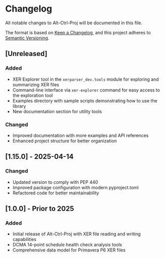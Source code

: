 # Changelog

All notable changes to Alt-Ctrl-Proj will be documented in this file.

The format is based on [Keep a Changelog](https://keepachangelog.com/en/1.0.0/),
and this project adheres to [Semantic Versioning](https://semver.org/spec/v2.0.0.html).

## [Unreleased]

### Added

- XER Explorer tool in the `xerparser_dev.tools` module for exploring and summarizing XER files
- Command-line interface via `xer-explorer` command for easy access to the exploration tool
- Examples directory with sample scripts demonstrating how to use the library
- New documentation section for utility tools

### Changed

- Improved documentation with more examples and API references
- Enhanced project structure for better organization

## [1.15.0] - 2025-04-14

### Changed

- Updated version to comply with PEP 440
- Improved package configuration with modern pyproject.toml
- Refactored code for better maintainability

## [1.0.0] - Prior to 2025

### Added

- Initial release of Alt-Ctrl-Proj with XER file reading and writing capabilities
- DCMA 14-point schedule health check analysis tools
- Comprehensive data model for Primavera P6 XER files
